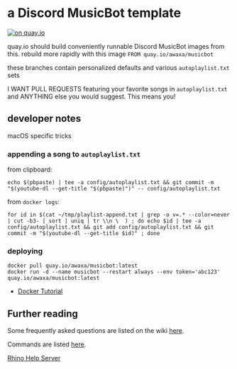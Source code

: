 # a Discord MusicBot template

[![on quay.io](https://quay.io/repository/awaxa/musicbot/status "on quay.io")](https://quay.io/repository/awaxa/musicbot)

quay.io should build conveniently runnable Discord MusicBot images from this.
rebuild more rapidly with this image `FROM quay.io/awaxa/musicbot`

these branches contain personalized defaults and various `autoplaylist.txt` sets

I WANT PULL REQUESTS featuring your favorite songs in `autoplaylist.txt` and
ANYTHING else you would suggest.  This means you!

## developer notes

macOS specific tricks

### appending a song to `autoplaylist.txt`

from clipboard:

```shell
echo $(pbpaste) | tee -a config/autoplaylist.txt && git commit -m "$(youtube-dl --get-title "$(pbpaste)")" -- config/autoplaylist.txt
```

from `docker logs`:

```shell
for id in $(cat ~/tmp/playlist-append.txt | grep -o v=.* --color=never | cut -b3- | sort | uniq | tr \\n \  ) ; do echo $id | tee -a config/autoplaylist.txt && git add config/autoplaylist.txt && git commit -m "$(youtube-dl --get-title $id)" ; done

```

### deploying

```shell
docker pull quay.io/awaxa/musicbot:latest
docker run -d --name musicbot --restart always --env token='abc123' quay.io/awaxa/musicbot:latest
```

- [Docker Tutorial](https://github.com/SexualRhinoceros/MusicBot/wiki/Installation-guide-for-Docker)

## Further reading

Some frequently asked questions are listed on the wiki [here](https://github.com/SexualRhinoceros/MusicBot/wiki/FAQ "Wiki").

Commands are listed [here](https://github.com/SexualRhinoceros/MusicBot/wiki/Commands-list "Commands list").

[Rhino Help Server](http://discord.me/rhinohelp "Discord link")

